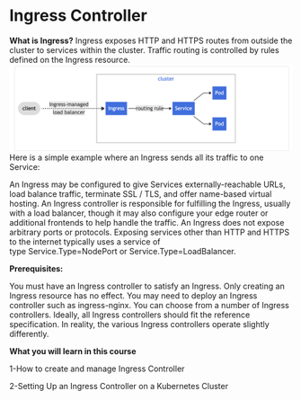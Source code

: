 # Ingress Controller
**What is Ingress?**
Ingress exposes HTTP and HTTPS routes from outside the cluster to services within the cluster. Traffic routing is controlled by rules defined on the Ingress resource.
![Ingress.png](_images/Ingress.png)
Here is a simple example where an Ingress sends all its traffic to one Service:

An Ingress may be configured to give Services externally-reachable URLs, load balance traffic, terminate SSL / TLS, and offer name-based virtual hosting. An Ingress controller is responsible for fulfilling the Ingress, usually with a load balancer, though it may also configure your edge router or additional frontends to help handle the traffic.
An Ingress does not expose arbitrary ports or protocols. Exposing services other than HTTP and HTTPS to the internet typically uses a service of type Service.Type=NodePort or Service.Type=LoadBalancer.


**Prerequisites:**

You must have an Ingress controller to satisfy an Ingress. Only creating an Ingress resource has no effect.
You may need to deploy an Ingress controller such as ingress-nginx. You can choose from a number of Ingress controllers.
Ideally, all Ingress controllers should fit the reference specification. In reality, the various Ingress controllers operate slightly differently.


**What you will learn in this course**

1-How to create and manage Ingress Controller

2-Setting Up an Ingress Controller on a Kubernetes Cluster

